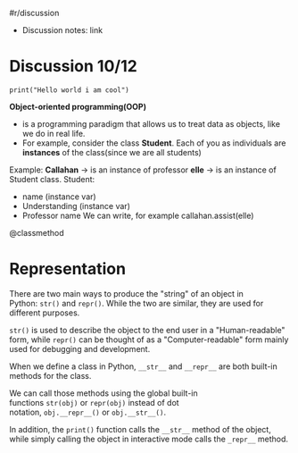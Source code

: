 #r/discussion
- Discussion notes: link

# Discussion 10/12
```jupyter
print("Hello world i am cool")
```
**Object-oriented programming(OOP)**
- is a programming paradigm that allows us to treat data as objects, like we do in real life.
- For example, consider the class **Student**. Each of you as individuals are **instances** of the class(since we are all students)

Example:
**Callahan** -> is an instance of professor
**elle** -> is an instance of Student class.
Student:
- name (instance var)
- Understanding (instance var)
- Professor name 
We can write, for example
callahan.assist(elle)

@classmethod

# Representation
There are two main ways to produce the "string" of an object in Python: `str()` and `repr()`. While the two are similar, they are used for different purposes.

`str()` is used to describe the object to the end user in a "Human-readable" form, while `repr()` can be thought of as a "Computer-readable" form mainly used for debugging and development.

When we define a class in Python, `__str__` and `__repr__` are both built-in methods for the class.

We can call those methods using the global built-in functions `str(obj)` or `repr(obj)` instead of dot notation, `obj.__repr__()` or `obj.__str__()`.

In addition, the `print()` function calls the `__str__` method of the object, while simply calling the object in interactive mode calls the `_repr__` method.
